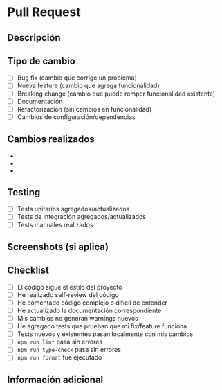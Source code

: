 # Pull Request

## Descripción

<!-- Describe los cambios realizados de forma clara y concisa -->

## Tipo de cambio

- [ ] Bug fix (cambio que corrige un problema)
- [ ] Nueva feature (cambio que agrega funcionalidad)
- [ ] Breaking change (cambio que puede romper funcionalidad existente)
- [ ] Documentación
- [ ] Refactorización (sin cambios en funcionalidad)
- [ ] Cambios de configuración/dependencias

## Cambios realizados

<!-- Lista los cambios principales -->

-
-
-

## Testing

<!-- Describe las pruebas realizadas -->

- [ ] Tests unitarios agregados/actualizados
- [ ] Tests de integración agregados/actualizados
- [ ] Tests manuales realizados

## Screenshots (si aplica)

<!-- Agrega screenshots si los cambios son visuales -->

## Checklist

- [ ] El código sigue el estilo del proyecto
- [ ] He realizado self-review del código
- [ ] He comentado código complejo o difícil de entender
- [ ] He actualizado la documentación correspondiente
- [ ] Mis cambios no generan warnings nuevos
- [ ] He agregado tests que prueban que mi fix/feature funciona
- [ ] Tests nuevos y existentes pasan localmente con mis cambios
- [ ] `npm run lint` pasa sin errores
- [ ] `npm run type-check` pasa sin errores
- [ ] `npm run format` fue ejecutado

## Información adicional

<!-- Cualquier información adicional que sea relevante -->
